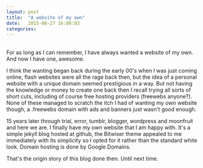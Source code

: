 ```yaml
---
layout: post
title:  "A website of my own"
date:   2015-08-27 16:08:03
categories: 
---
```

<br>
For as long as I can remember, I have always wanted a website of my own. And now I have one, awesome.

I think the wanting began back during the early 00's when I was just coming online, flash websites were all the rage back then, but the idea of a personal website with a unique domain seemed prestigious in a way. But not having the knowledge or money to create one back then I recall trying all sorts of short cuts, including of course free hosting providers (freewebs anyone?). None of these managed to scratch the itch I had of wanting my *own* website though, a .freewebs domain with ads and banners just wasn't good enough.

15 years later through trial, error, tumblr, blogger, wordpress and moonfruit and here we are. I finally have my own website that I am happy with. It's a simple jekyll blog hosted at github, the Bitwiser theme appealed to me immediately with its simplicity so I opted for it rather than the standard white look. Domain hosting is done by Google Domains.

That's the origin story of this blog done then. Until next time.



